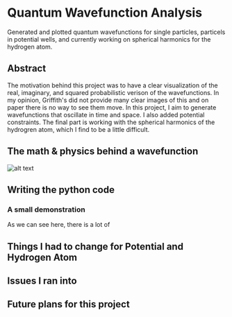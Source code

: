 # Quantum Wavefunction Analysis
Generated and plotted quantum wavefunctions for single particles, particels in potential wells, and currently working on spherical harmonics for the hydrogen atom.

## Abstract 
The motivation behind this project was to have a clear visualization of the real, imaginary, and squared probabilistic verison of the wavefunctions. In my opinion, Griffith's did not provide many clear images of this and on paper there is no way to see them move. In this project, I aim to generate wavefunctions that oscillate in time and space. I also added potential constraints. The final part is working with the spherical harmonics of the hydrogren atom, which I find to be a little difficult. 

## The math & physics behind a wavefunction
![alt text](https://miro.medium.com/max/628/1*vvgbzIA1NcsE3UCWs3mctg.png)

## Writing the python code

### A small demonstration

As we can see here, there is a lot of 


## Things I had to change for Potential and Hydrogen Atom

## Issues I ran into

## Future plans for this project







